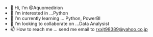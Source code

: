- 👋 Hi, I’m @Aquomedirion
- 👀 I’m interested in ...Python
- 🌱 I’m currently learning ... Python, PowerBI
- 💞️ I’m looking to collaborate on ...Data Analysist 
- 📫 How to reach me ... send me email to rxxjt98389@yahoo.co.jp

<!---
Aquomedirion/Aquomedirion is a ✨ special ✨ repository because its `README.md` (this file) appears on your GitHub profile.
You can click the Preview link to take a look at your changes.
--->

